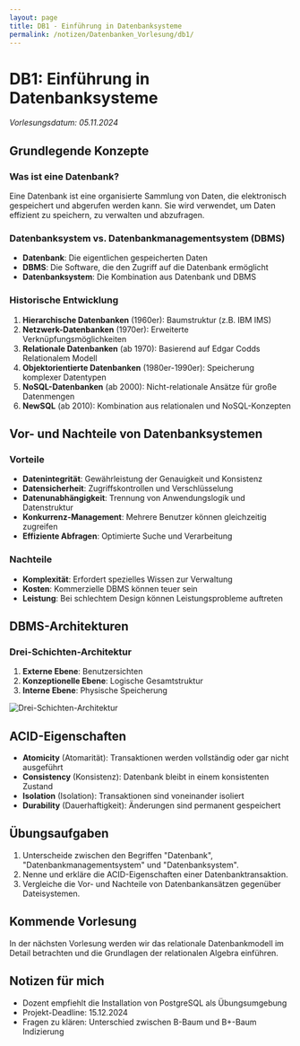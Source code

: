 ```yaml
---
layout: page
title: DB1 - Einführung in Datenbanksysteme
permalink: /notizen/Datenbanken_Vorlesung/db1/
---
```


# DB1: Einführung in Datenbanksysteme

*Vorlesungsdatum: 05.11.2024*

## Grundlegende Konzepte

### Was ist eine Datenbank?

Eine Datenbank ist eine organisierte Sammlung von Daten, die elektronisch gespeichert und abgerufen werden kann. Sie wird verwendet, um Daten effizient zu speichern, zu verwalten und abzufragen.

### Datenbanksystem vs. Datenbankmanagementsystem (DBMS)

- **Datenbank**: Die eigentlichen gespeicherten Daten
- **DBMS**: Die Software, die den Zugriff auf die Datenbank ermöglicht
- **Datenbanksystem**: Die Kombination aus Datenbank und DBMS

### Historische Entwicklung

1. **Hierarchische Datenbanken** (1960er): Baumstruktur (z.B. IBM IMS)
2. **Netzwerk-Datenbanken** (1970er): Erweiterte Verknüpfungsmöglichkeiten
3. **Relationale Datenbanken** (ab 1970): Basierend auf Edgar Codds Relationalem Modell
4. **Objektorientierte Datenbanken** (1980er-1990er): Speicherung komplexer Datentypen
5. **NoSQL-Datenbanken** (ab 2000): Nicht-relationale Ansätze für große Datenmengen
6. **NewSQL** (ab 2010): Kombination aus relationalen und NoSQL-Konzepten

## Vor- und Nachteile von Datenbanksystemen

### Vorteile
- **Datenintegrität**: Gewährleistung der Genauigkeit und Konsistenz
- **Datensicherheit**: Zugriffskontrollen und Verschlüsselung
- **Datenunabhängigkeit**: Trennung von Anwendungslogik und Datenstruktur
- **Konkurrenz-Management**: Mehrere Benutzer können gleichzeitig zugreifen
- **Effiziente Abfragen**: Optimierte Suche und Verarbeitung

### Nachteile
- **Komplexität**: Erfordert spezielles Wissen zur Verwaltung
- **Kosten**: Kommerzielle DBMS können teuer sein
- **Leistung**: Bei schlechtem Design können Leistungsprobleme auftreten

## DBMS-Architekturen

### Drei-Schichten-Architektur
1. **Externe Ebene**: Benutzersichten
2. **Konzeptionelle Ebene**: Logische Gesamtstruktur
3. **Interne Ebene**: Physische Speicherung

![Drei-Schichten-Architektur](/assets/images/dbms-architecture.png)

## ACID-Eigenschaften

- **Atomicity** (Atomarität): Transaktionen werden vollständig oder gar nicht ausgeführt
- **Consistency** (Konsistenz): Datenbank bleibt in einem konsistenten Zustand
- **Isolation** (Isolation): Transaktionen sind voneinander isoliert
- **Durability** (Dauerhaftigkeit): Änderungen sind permanent gespeichert

## Übungsaufgaben

1. Unterscheide zwischen den Begriffen "Datenbank", "Datenbankmanagementsystem" und "Datenbanksystem".
2. Nenne und erkläre die ACID-Eigenschaften einer Datenbanktransaktion.
3. Vergleiche die Vor- und Nachteile von Datenbankansätzen gegenüber Dateisystemen.

## Kommende Vorlesung

In der nächsten Vorlesung werden wir das relationale Datenbankmodell im Detail betrachten und die Grundlagen der relationalen Algebra einführen.

## Notizen für mich

- Dozent empfiehlt die Installation von PostgreSQL als Übungsumgebung
- Projekt-Deadline: 15.12.2024
- Fragen zu klären: Unterschied zwischen B-Baum und B+-Baum Indizierung